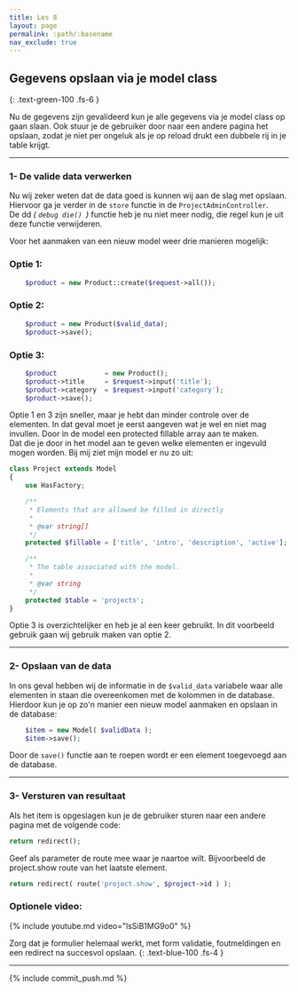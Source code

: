 ```yaml
---
title: Les 8
layout: page
permalink: :path/:basename
nav_exclude: true
---
```


## Gegevens opslaan via je model class
{: .text-green-100 .fs-6 }

Nu de gegevens zijn gevalideerd kun je alle gegevens via je model class op gaan slaan.
Ook stuur je de gebruiker door naar een andere pagina het opslaan, zodat je niet per ongeluk als je op reload drukt een dubbele rij in je table krijgt.

---
### 1- De valide data verwerken
Nu wij zeker weten dat de data goed is kunnen wij aan de slag met opslaan.  
Hiervoor ga je verder in de `store` functie in de `ProjectAdminController`.  
De dd _( `debug die() `)_ functie heb je nu niet meer nodig, die regel kun je uit deze functie verwijderen.

Voor het aanmaken van een nieuw model weer drie manieren mogelijk:
### Optie 1:
```php
    $product = new Product::create($request->all());
```
### Optie 2:
```php
    $product = new Product($valid_data);
    $product->save();
```
### Optie 3:
```php
    $product            = new Product();
    $product->title     = $request->input('title');
    $product->category  = $request->input('category');
    $product->save();
```

Optie 1 en 3 zijn sneller, maar je hebt dan minder controle over de elementen. In dat geval moet je eerst aangeven wat je wel en niet mag invullen. Door in de model een protected fillable array aan te maken.  
Dat die je door in het model aan te geven welke elementen er ingevuld mogen worden. Bij mij ziet mijn model er nu zo uit:
```php
class Project extends Model
{
    use HasFactory;

    /**
     * Elements that are allowed be filled in directly
     *
     * @var string[]
     */
    protected $fillable = ['title', 'intro', 'description', 'active'];

    /**
     * The table associated with the model.
     *
     * @var string
     */
    protected $table = 'projects';
}

```
Optie 3 is overzichtelijker en heb je al een keer gebruikt. In dit voorbeeld gebruik gaan wij gebruik maken van optie 2.    

---
### 2- Opslaan van de data
In ons geval hebben wij de informatie in de `$valid_data` variabele waar alle elementen in staan die overeenkomen met de kolommen in de database.  
Hierdoor kun je op zo'n manier een nieuw model aanmaken en opslaan in de database:
```php
    $item = new Model( $validData );
    $item->save();
```
Door de `save()` functie aan te roepen wordt er een element toegevoegd aan de database. 

---
### 3- Versturen van resultaat
Als het item is opgeslagen kun je de gebruiker sturen naar een andere pagina met de volgende code:
```php
return redirect();
```
Geef als parameter de route mee waar je naartoe wilt. Bijvoorbeeld de project.show route van het laatste element.
```php
return redirect( route('project.show', $project->id ) );
```



### Optionele video:

{% include youtube.md video="lsSiB1MG9o0" %}

Zorg dat je formulier helemaal werkt, met form validatie, foutmeldingen en een redirect na succesvol opslaan.
{: .text-blue-100 .fs-4 }

---

{% include commit_push.md %}


